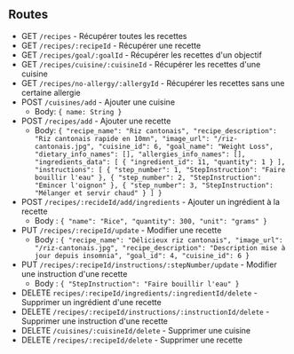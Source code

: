 ## Routes

- GET `/recipes` - Récupérer toutes les recettes
- GET `/recipes/:recipeId` - Récupérer une recette
- GET `/recipes/goal/:goalId` - Récupérer les recettes d'un objectif
- GET `/recipes/cuisine/:cuisineId` - Récupérer les recettes d'une cuisine
- GET `/recipes/no-allergy/:allergyId` - Récupérer les recettes sans une certaine allergie
- POST `/cuisines/add` - Ajouter une cuisine
  - Body: `{ name: String }`
- POST `/recipes/add` - Ajouter une recette
  - Body: `{
"recipe_name": "Riz cantonais",
"recipe_description": "Riz cantonais rapide en 10mn",
"image_url": "/riz-cantonais.jpg",
"cuisine_id": 6,
"goal_name": "Weight Loss",
"dietary_info_names": [],
"allergies_info_names": [],
"ingredients_data": [
{ "ingredient_id": 11, "quantity": 1 }
],
"instructions": [
{ "step_number": 1, "StepInstruction": "Faire bouillir l'eau" },
{ "step_number": 2, "StepInstruction": "Emincer l'oignon" },
{ "step_number": 3, "StepInstruction": "Mélanger et servir chaud" }
]
}`
- POST `/recipes/:recideId/add/ingredients` - Ajouter un ingrédient à la recette
  - Body : `{
"name": "Rice",
"quantity": 300,
"unit": "grams"
}`
- PUT `/recipes/:recipeId/update` - Modifier une recette
  - Body : `{
"recipe_name": "Délicieux riz cantonais",
"image_url": "/riz-cantonais.jpg",
"recipe_description": "Description mise à jour depuis insomnia",
"goal_id": 4,
"cuisine_id": 6
}`
- PUT `/recipes/:recipeId/instructions/:stepNumber/update` - Modifier une instruction d'une recette
  - Body : `{
"StepInstruction": "Faire bouillir l'eau"
}`
- DELETE `recipes/:recipeId/ingredients/:ingredientId/delete` - Supprimer un ingrédient d'une recette
- DELETE `/recipes/:recipeId/instructions/:instructionId/delete` - Supprimer une instruction d'une recette
- DELETE `/cuisines/:cuisineId/delete` - Supprimer une cuisine
- DELETE `/recipes/:recipeId/delete` - Supprimer une recette
